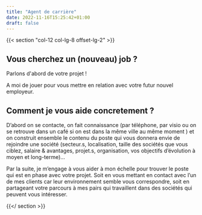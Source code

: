 ```yaml
---
title: "Agent de carrière"
date: 2022-11-16T15:25:42+01:00
draft: false
---
```


{{< section "col-12 col-lg-8 offset-lg-2" >}}

## Vous cherchez un (nouveau) job ?

Parlons d'abord de votre projet !

A moi de jouer pour vous mettre en relation avec votre futur nouvel employeur.

## Comment je vous aide concretement ?

D’abord on se contacte, on fait connaissance (par téléphone, par visio ou on se retrouve dans un café si on est dans la même ville au même moment ) et on construit ensemble le contenu du poste qui vous donnera envie de rejoindre une société (secteur.s, localisation, taille des sociétés que vous ciblez, salaire & avantages, projet.s, organisation, vos objectifs d’évolution à moyen et long-terme)…

Par la suite, je m’engage à vous aider à mon échelle pour trouver le poste qui est en phase avec votre projet. Soit en vous mettant en contact avec l’un de mes clients car leur environnement semble vous correspondre, soit en partageant votre parcours à mes pairs qui travaillent dans des sociétés qui peuvent vous intéresser.

{{</ section >}}
